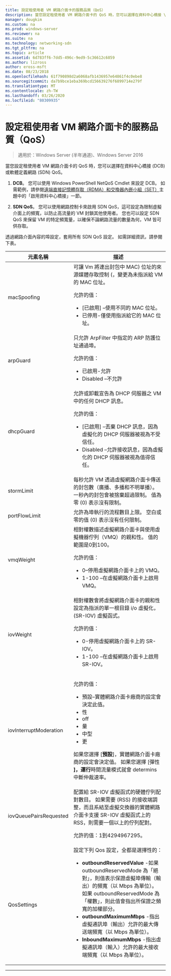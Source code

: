 ```yaml
---
title: 設定租使用者 VM 網路介面卡的服務品質（QoS）
description: 當您設定租使用者 VM 網路介面卡的 QoS 時，您可以選擇在資料中心橋接 \(DCB\)或軟體定義網路 \(SDN\) QoS。
manager: dougkim
ms.custom: na
ms.prod: windows-server
ms.reviewer: na
ms.suite: na
ms.technology: networking-sdn
ms.tgt_pltfrm: na
ms.topic: article
ms.assetid: 6d783ff6-7dd5-496c-9ed9-5c36612c6859
ms.author: lizross
author: eross-msft
ms.date: 08/23/2018
ms.openlocfilehash: 61f790898d2a6068afb1436957e64861f4c0ebe8
ms.sourcegitcommit: da7b9bce1eba369bcd156639276f6899714e279f
ms.translationtype: MT
ms.contentlocale: zh-TW
ms.lasthandoff: 03/26/2020
ms.locfileid: "80309935"
---
```

# <a name="configure-quality-of-service-qos-for-a-tenant-vm-network-adapter"></a>設定租使用者 VM 網路介面卡的服務品質（QoS）

>適用於：Windows Server (半年通道)、Windows Server 2016

當您設定租使用者 VM 網路介面卡的 QoS 時，您可以選擇在資料中心橋接 \(DCB\)或軟體定義網路 \(SDN\) QoS。

1.  **DCB**。 您可以使用 Windows PowerShell NetQoS Cmdlet 來設定 DCB。 如需範例，請參閱[遠端直接記憶體存取（RDMA）和交換器內嵌小組（SET）](../../../virtualization/hyper-v-virtual-switch/RDMA-and-Switch-Embedded-Teaming.md)主題中的「啟用資料中心橋接」一節。

2.  **SDN QoS**。 您可以使用網路控制卡來啟用 SDN QoS，這可設定為限制虛擬介面上的頻寬，以防止高流量的 VM 封鎖其他使用者。  您也可以設定 SDN QoS 來保留 VM 的特定頻寬量，以確保不論網路流量的數量為何，VM 皆可供存取。  

透過網路介面內容的埠設定，套用所有 SDN QoS 設定。 如需詳細資訊，請參閱下表。

|元素名稱|描述|
|------------|-----------| 
|macSpoofing| 可讓 Vm 將連出封包中 MAC\) 位址的來源媒體存取控制 \(，變更為未指派給 VM 的 MAC 位址。<p>允許的值：<ul><li>[已啟用] –使用不同的 MAC 位址。</li><li>已停用-僅使用指派給它的 MAC 位址。</li></ul>|
|arpGuard| 只允許 ArpFilter 中指定的 ARP 防護位址通過埠。<p>允許的值：<ul><li>已啟用-允許</li><li>Disabled –不允許</li></ul>|
|dhcpGuard| 允許或卸載宣告為 DHCP 伺服器之 VM 中的任何 DHCP 訊息。 <p>允許的值：<ul><li>[已啟用] –丟棄 DHCP 訊息，因為虛擬化的 DHCP 伺服器被視為不受信任。</li><li>Disabled –允許接收訊息，因為虛擬化的 DHCP 伺服器被視為值得信任。</li></ul>|
|stormLimit| 每秒允許 VM 透過虛擬網路介面卡傳送的封包數（廣播、多播和不明單播）。 一秒內的封包會被捨棄超過限制。 值為零 \(0\) 表示沒有限制。|
|portFlowLimit| 允許為埠執行的流程數目上限。 空白或零的值 \(0\) 表示沒有任何限制。 |
|vmqWeight| 相對權數描述虛擬網路介面卡與使用虛擬機器佇列（VMQ）的親和性。 值的範圍是0到100。<p>允許的值：<ul><li>0–停用虛擬網路介面卡上的 VMQ。</li><li>1-100 –在虛擬網路介面卡上啟用 VMQ。</li></ul>|
|iovWeight| 相對權數會將虛擬網路介面卡的親和性設定為指派的單一根目錄 i/o 虛擬化，\(SR-IOV\) 虛擬函式。 <p>允許的值：<ul><li>0-停用虛擬網路介面卡上的 SR-IOV。</li><li>1-100 –在虛擬網路介面卡上啟用 SR-IOV。</li></ul>|
|iovInterruptModeration|<p>允許的值：<ul><li>預設–實體網路介面卡廠商的設定會決定此值。</li><li>性 </li><li>off </li><li>量</li><li>中型</li><li>更</li></ul><p>如果您選擇 [**預設**]，實體網路介面卡廠商的設定會決定值。  如果您選擇 [彈性 **]，運行**時間流量模式就會 determins 中斷仲裁速率。|
|iovQueuePairsRequested| 配置給 SR-IOV 虛擬函式的硬體佇列配對數目。 如果需要 \(RSS\) 的接收端調整，而且系結至虛擬交換器的實體網路介面卡支援 SR-IOV 虛擬函式上的 RSS，則需要一個以上的佇列配對。 <p>允許的值：1到4294967295。|
|QosSettings| 設定下列 Qos 設定，全都是選擇性的： <ul><li>**outboundReservedValue** -如果 outboundReservedMode 為「絕對」，則值表示保證虛擬埠傳輸（輸出）的頻寬（以 Mbps 為單位）。 如果 outboundReservedMode 為「權數」，則此值會指出所保證之頻寬的加權部分。</li><li>**outboundMaximumMbps** -指出虛擬通訊埠（輸出）允許的最大傳送端頻寬（以 Mbps 為單位）。</li><li>**InboundMaximumMbps** -指出虛擬通訊埠（輸入）允許的最大接收端頻寬（以 Mbps 為單位）。</li></ul> |

---